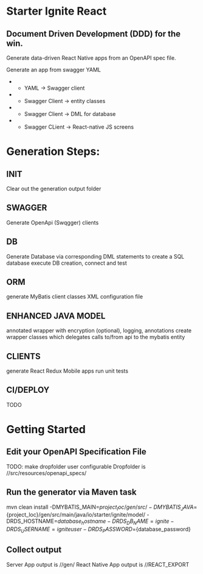 # Starter Ignite React

## Document Driven Development (DDD) for the win.

Generate data-driven React Native apps from an OpenAPI spec file.

 Generate an app from swagger YAML
 *   - YAML -> Swagger client
 *   - Swagger Client -> entity classes
 *   - Swagger Client -> DML for database
 *   - Swagger CLient -> React-native JS screens

# Generation Steps:

## INIT
Clear out the generation output folder
	
## SWAGGER
Generate OpenApi (Swqgger) clients

## DB
Generate Database via corresponding DML statements to create a SQL database
execute DB creation, connect and test

## ORM
generate MyBatis client classes
XML configuration file

## ENHANCED JAVA MODEL
annotated wrapper with encryption (optional), logging, annotations
create wrapper classes which delegates calls to/from api to the mybatis entity

## CLIENTS
generate React Redux Mobile apps
run unit tests

## CI/DEPLOY
TODO

# Getting Started

## Edit your OpenAPI Specification File
TODO: make dropfolder user configurable
Dropfolder is /<installationdir>/src/resources/openapi_specs/

## Run the generator via Maven task

mvn clean install -DMYBATIS_MAIN=${project_loc}/gen/src/ -DMYBATIS_JAVA=${project_loc}/gen/src/main/java/io/starter/ignite/model/ -DRDS_HOSTNAME=${database_hostname} -DRDS_DB_NAME=ignite -DRDS_USERNAME=igniteuser -DRDS_PASSWORD=${database_password}

## Collect output
Server App output is
 /<installationdir>/gen/
React Native App output is
 /<installationdir>/REACT_EXPORT
 
 
